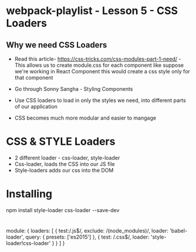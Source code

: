 # webpack-playlist - Lesson 5 - CSS Loaders
## Why we need CSS Loaders
- Read this article- https://css-tricks.com/css-modules-part-1-need/  - This allows us to create module.css for each component like suppose we're working in React Component this would create a css style only for that component
- Go through Sonny Sangha - Styling Components

- Use CSS loaders to load in only the styles we need, into different parts of our application
- CSS becomes much more modular and easier to mangage

# CSS & STYLE Loaders

- 2 different loader - css-loader, style-loader
- Css-loader, loads the CSS into our JS file
- Style-loaders adds our css into the DOM

# Installing

npm install style-loader css-loader --save-dev

# 

module: { 
loaders:
  [ 
      { 
        test:/.js$/, 
        exclude: /(node_modules)/, 
        loader: 'babel-loader', 
        query: { presets: ['es2015'] 
      }, 
      {
        test: /\.css$/,
        loader: 'style-loader!css-loader'
      }
   } 
  ] 
}
